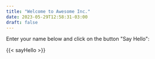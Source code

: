 ```yaml
---
title: "Welcome to Awesome Inc."
date: 2023-05-29T12:58:31-03:00
draft: false
---
```

Enter your name below and click on the button "Say Hello":

{{< sayHello >}}
